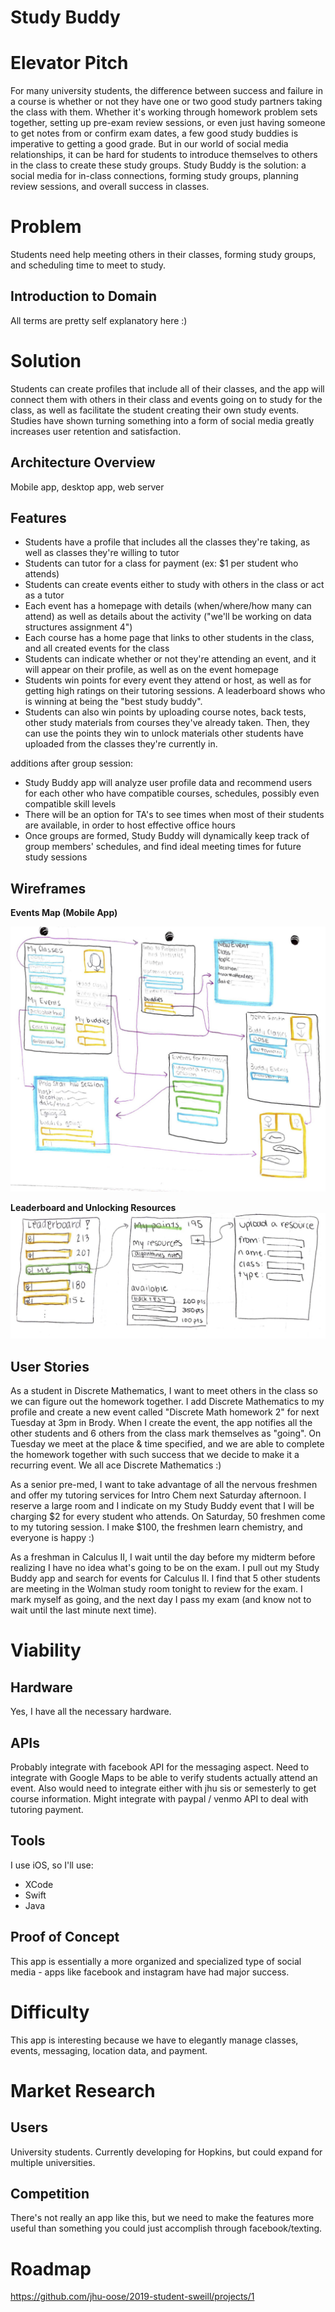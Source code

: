 # Study Buddy

# Elevator Pitch

For many university students, the difference between success and failure in a course
is whether or not they have one or two good study partners taking the class with
them. Whether it's working through homework problem sets together, setting up
pre-exam review sessions, or even just having someone to get notes from or confirm exam
dates, a few good study buddies is imperative to getting a good grade. But in
our world of social media relationships, it can be hard for students to introduce
themselves to others in the class to create these study groups. Study Buddy is
the solution: a social media for in-class connections, forming study groups,
planning review sessions, and overall success in classes.

# Problem

Students need help meeting others in their classes, forming study groups, and 
scheduling time to meet to study.

## Introduction to Domain
All terms are pretty self explanatory here :)

# Solution

Students can create profiles that include all of their classes, and the app will
connect them with others in their class and events going on to study for the class,
as well as facilitate the student creating their own study events. Studies have shown
turning something into a form of social media greatly increases user retention
and satisfaction.

## Architecture Overview

Mobile app, desktop app, web server

## Features

- Students have a profile that includes all the classes they're taking, as well
as classes they're willing to tutor
- Students can tutor for a class for payment (ex: $1 per student who attends)
- Students can create events either to study with others in the class or act as a tutor
- Each event has a homepage with details (when/where/how many can attend) as well as
details about the activity ("we'll be working on data structures assignment 4")
- Each course has a home page that links to other students in the class, and all
created events for the class
- Students can indicate whether or not they're attending an event, and it will appear
on their profile, as well as on the event homepage
- Students win points for every event they attend or host, as well as for
getting high ratings on their tutoring sessions. A leaderboard shows who is winning
at being the "best study buddy".
- Students can also win points by uploading course notes, back tests, other study
materials from courses they've already taken. Then, they can use the points they win
to unlock materials other students have uploaded from the classes they're currently in.  

additions after group session:
- Study Buddy app will analyze user profile data and recommend 
users for each other who have compatible courses, schedules, possibly even compatible skill 
levels
- There will be an option for TA's to see times when most of their students
are available, in order to host effective office hours
- Once groups are formed, Study Buddy will dynamically keep track of group members' 
schedules, and find ideal meeting times for future study sessions


## Wireframes

**Events Map (Mobile App)**

![](wireframeoose.png)

**Leaderboard and Unlocking Resources**
![](wireframe2.png)

## User Stories

As a student in Discrete Mathematics, I want to meet others in the class so we
can figure out the homework together. I add Discrete Mathematics to my profile
and create a new event called "Discrete Math homework 2" for next Tuesday at
3pm in Brody. When I create the event, the app notifies all the other students
and 6 others from the class mark themselves as "going". On Tuesday we meet
at the place & time specified, and we are able to complete the homework together
with such success that we decide to make it a recurring event. We all ace
Discrete Mathematics :)

As a senior pre-med, I want to take advantage of all the nervous freshmen and
offer my tutoring services for Intro Chem next Saturday afternoon. I reserve a
large room and I indicate on my Study Buddy event that I will be charging
$2 for every student who attends. On Saturday, 50 freshmen come to my tutoring session.
I make $100, the freshmen learn chemistry, and everyone is happy :)

As a freshman in Calculus II, I wait until the day before my midterm before
realizing I have no idea what's going to be on the exam. I pull out my Study
Buddy app and search for events for Calculus II. I find that 5 other students
are meeting in the Wolman study room tonight to review for the exam. I mark
myself as going, and the next day I pass my exam (and know not to wait until the
last minute next time).  


# Viability

## Hardware

Yes, I have all the necessary hardware.

## APIs

Probably integrate with facebook API for the messaging aspect. Need to integrate
with Google Maps to be able to verify students actually attend an event. Also would need
to integrate either with jhu sis or semesterly to get course information. Might
integrate with paypal / venmo API to deal with tutoring payment.

## Tools

I use iOS, so I'll use:
- XCode
- Swift
- Java

## Proof of Concept

This app is essentially a more organized and specialized type of social media -
apps like facebook and instagram have had major success.

# Difficulty

This app is interesting because we have to elegantly manage classes, events,
messaging, location data, and payment.

# Market Research

## Users

University students. Currently developing for Hopkins, but could expand for
multiple universities.

## Competition

There's not really an app like this, but we need to make the features more
useful than something you could just accomplish through facebook/texting.

# Roadmap

https://github.com/jhu-oose/2019-student-sweill/projects/1
